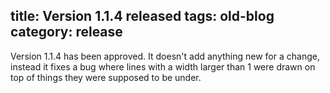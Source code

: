 title: Version 1.1.4 released
tags: old-blog
category: release
---

Version 1.1.4 has been approved. It doesn't add anything new for a change,
instead it fixes a bug where lines with a width larger than 1 were drawn on top
of things they were supposed to be under.

